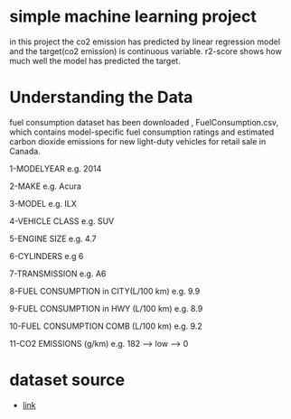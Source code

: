 # simple machine learning project
in this project the co2 emission has predicted by linear regression model and the target(co2 emission) is continuous variable.
r2-score shows how much well the model has predicted the target.
# Understanding the Data
fuel consumption dataset has been downloaded , FuelConsumption.csv, which contains model-specific fuel consumption ratings and estimated carbon dioxide emissions for new light-duty vehicles for retail sale in Canada.

1-MODELYEAR e.g. 2014

2-MAKE e.g. Acura

3-MODEL e.g. ILX

4-VEHICLE CLASS e.g. SUV

5-ENGINE SIZE e.g. 4.7

6-CYLINDERS e.g 6

7-TRANSMISSION e.g. A6

8-FUEL CONSUMPTION in CITY(L/100 km) e.g. 9.9

9-FUEL CONSUMPTION in HWY (L/100 km) e.g. 8.9

10-FUEL CONSUMPTION COMB (L/100 km) e.g. 9.2

11-CO2 EMISSIONS (g/km) e.g. 182 --> low --> 0

# dataset source
- [link](https://open.canada.ca/data/en/dataset/98f1a129-f628-4ce4-b24d-6f16bf24dd64?utm_medium=Exinfluencer&utm_source=Exinfluencer&utm_content=000026UJ&utm_term=10006555&utm_id=NA-SkillsNetwork-Channel-SkillsNetworkCoursesIBMDeveloperSkillsNetworkML0101ENSkillsNetwork20718538-2021-01-01)